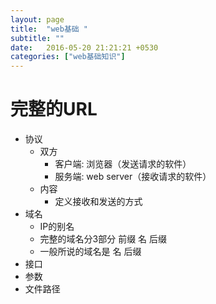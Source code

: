 ```yaml
---
layout: page
title:  "web基础 "
subtitle: ""
date:   2016-05-20 21:21:21 +0530
categories: ["web基础知识"]
---
```

# 完整的URL


- 协议
    - 双方
        - 客户端: 浏览器（发送请求的软件）
        - 服务端: web server（接收请求的软件）
    - 内容
        - 定义接收和发送的方式
- 域名
    - IP的别名
    - 完整的域名分3部分 前缀 名 后缀
    - 一般所说的域名是 名 后缀
- 接口
- 参数
- 文件路径